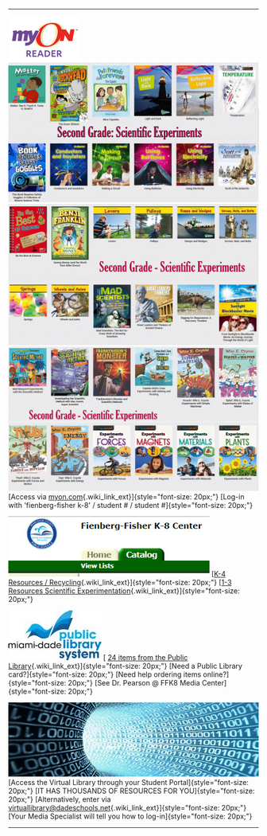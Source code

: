<div id="content_view" class="wiki" style="display: block;">

  ---------------------------------------------------------------------------------- ---------------------------------------------------------------------------------------------------------------------------------------------------------------------------------------------------------------------------------------------------------------------------------------------------------------------------------------------------------------------------------
                                                                                     
  ![myon-logo-1nhoznv.jpeg](files/myon-logo-1nhoznv.jpeg "myon-logo-1nhoznv.jpeg")   
                                                                                     ![2nd Grade - Scientific Experiments 1..jpg](files/2nd%20Grade%20-%20Scientific%20Experiments%201..jpg "2nd Grade - Scientific Experiments 1..jpg")
                                                                                     ![2nd grade - Scientific Experiments 2..jpg](files/2nd%20grade%20-%20Scientific%20Experiments%202..jpg "2nd grade - Scientific Experiments 2..jpg")
                                                                                     ![2nd Grade - Scientific Experiments 3..jpg](files/2nd%20Grade%20-%20Scientific%20Experiments%203..jpg "2nd Grade - Scientific Experiments 3..jpg")
                                                                                     [Access via [myon.com](https://www.myon.com/){.wiki_link_ext}]{style="font-size: 20px;"} [Log-in with 'fienberg-fisher k-8' / student \# / student \#]{style="font-size: 20px;"}
                                                                                     
                                                                                     
  ![school catalog.jpg](files/school%20catalog.jpg "school catalog.jpg")             [[K-4 Resources / Recycling](http://destiny.dadeschools.net/cataloging/servlet/presentbooklistform.do?listID=36258142){.wiki_link_ext}]{style="font-size: 20px;"} [[1-3 Resources Scientific Experimentation](http://destiny.dadeschools.net/cataloging/servlet/presentbooklistform.do?listID=36791598){.wiki_link_ext}]{style="font-size: 20px;"}
                                                                                     
                                                                                     
  ![mdpls.org.jpg](files/mdpls.org.jpg "mdpls.org.jpg")                              [ [24 items from the Public Library](https://drive.google.com/file/d/0B1irtA1cVx3zbmVhVFBPSG9uZWc/view?usp=sharing){.wiki_link_ext}]{style="font-size: 20px;"} [Need a Public Library card?]{style="font-size: 20px;"} [Need help ordering items online?]{style="font-size: 20px;"} [See Dr. Pearson @ FFK8 Media Center]{style="font-size: 20px;"}
                                                                                     
                                                                                     
  ![Virtual Library.jpg](files/Virtual%20Library.jpg "Virtual Library.jpg")          [Access the Virtual Library through your Student Portal]{style="font-size: 20px;"} [IT HAS THOUSANDS OF RESOURCES FOR YOU]{style="font-size: 20px;"} [Alternatively, enter via [virtuallibrary@dadeschools.net](http://virtuallibrary@dadeschools.net){.wiki_link_ext}]{style="font-size: 20px;"} [Your Media Specialist will tell you how to log-in]{style="font-size: 20px;"}
                                                                                     
                                                                                     
                                                                                     
                                                                                     
                                                                                     
                                                                                     
                                                                                     
                                                                                     
                                                                                     
                                                                                     
                                                                                     
                                                                                     
                                                                                     
                                                                                     
                                                                                     
                                                                                     
                                                                                     
                                                                                     
                                                                                     
                                                                                     
                                                                                     
                                                                                     
                                                                                     
                                                                                     
                                                                                     
                                                                                     
                                                                                     
                                                                                     
                                                                                     
                                                                                     
                                                                                     
                                                                                     
                                                                                     
                                                                                     
                                                                                     
                                                                                     
                                                                                     
                                                                                     
                                                                                     
  ---------------------------------------------------------------------------------- ---------------------------------------------------------------------------------------------------------------------------------------------------------------------------------------------------------------------------------------------------------------------------------------------------------------------------------------------------------------------------------

</div>
